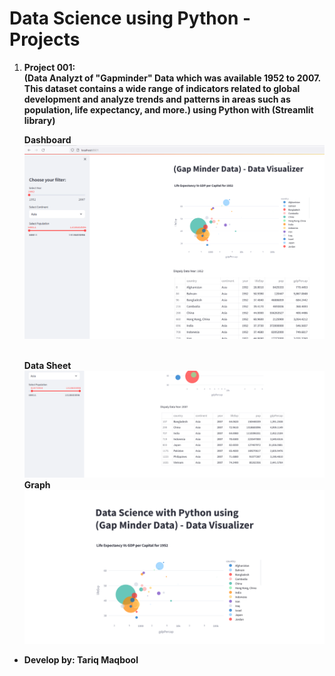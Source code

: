# Data Science using Python - Projects
1. <b>Project 001:<b> <br>
   (Data Analyzt of "Gapminder" Data which was available 1952 to 2007. This dataset contains a wide range of indicators related to global development and analyze trends and patterns in areas such as population, life expectancy, and more.)  using Python with (Streamlit library)<br>

   <b>Dashboard</b>
   <img src="./images/p1-dashboard.png" alt="Dashboard">
   
   <br><b>Data Sheet</b>
   <img src="./images/p1-d2.png" alt="Data Sheet">
   <br><b>Graph</b>
   <img src="./images/p1-d1.png" alt="Graph">
   
* Develop by: Tariq Maqbool
